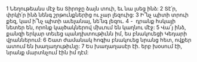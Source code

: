1 Նեղութեանս մէջ ես Տիրոջը ձայն տուի,
եւ նա լսեց ինձ:
2 Տէ՛ր, փրկի՛ր ինձ նենգ շրթունքներից ու չար լեզուից:
3 Ի՞նչ պիտի տրուի քեզ,
կամ ի՞նչ պիտի աւելանայ,
նե՛նգ լեզու.
4 -  դրանք հսկայի նետեր են,
որոնք կայծակներով մխւում են կաղնու մէջ:
5 Վա՜յ ինձ, քանզի երկար տեւեց պանդխտութիւնն իմ,
ես բնակուեցի Կեդարի վրաններում:
6 Շատ ժամանակ հոգիս բնակուեց նրանց հետ,
ովքեր ատում են խաղաղութիւնը:
7 Ես խաղաղասէր էի.
երբ խօսում էի, նրանք մարտնչում էին իմ դէմ:
